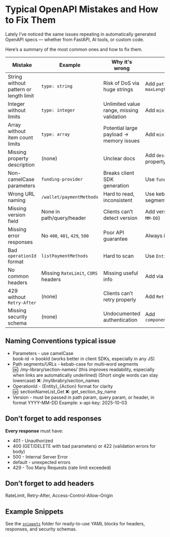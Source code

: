 # Typical OpenAPI Mistakes and How to Fix Them

Lately I’ve noticed the same issues repeating in automatically generated OpenAPI specs — whether from FastAPI, AI tools, or custom code.

Here’s a summary of the most common ones and how to fix them.

| Mistake | Example | Why it's wrong | How to fix |
|---------|---------|----------------|------------|
| String without pattern or length limit | `type: string` | Risk of DoS via huge strings | Add `pattern`, `minLength`, `maxLength` |
| Integer without limits | `type: integer` | Unlimited value range, missing validation | Add `minimum`, `maximum` |
| Array without item count limits | `type: array` | Potential large payload -> memory issues | Add `minItems`, `maxItems` |
| Missing property description | (none) | Unclear docs | Add `description` for every property |
| Non-camelCase parameters | `funding-provider` | Breaks client SDK generation | Use `fundingProvider` |
| Wrong URL naming | `/wallet/paymentMethods` | Hard to read, inconsistent | Use kebab-case for path segments |
| Missing version field | None in path/query/header | Clients can’t detect version | Add version param (`YYYY-MM-DD`) |
| Missing error responses | No `400`, `401`, `429`, `500` | Poor API guarantee | Always include them |
| Bad `operationId` format | `listPaymentMethods` | Hard to scan | Use `Entity_Action` |
| No common headers | Missing `RateLimit`, `CORS` headers | Missing useful info | Add via `components/headers` |
| 429 without `Retry-After` | (none) | Clients can’t retry properly | Add `Retry-After` header |
| Missing security schema | (none) | Undocumented authentication | Add `components.securitySchemes` |

## Naming Conventions typical issue

- Parameters - use camelCase  
  book-id -> bookId (works better in client SDKs, especially in any JS)
- Path segments/URLs - kebab-case for multi‑word segments  
  :ok:: /my-library/section-names/ (this improves readability, especially when links are automatically underlined)
  (Short single words can stay lowercase)
  :x:: /mylibrabry/section_names
- OperationId - {Entity}_{Action} format for clarity  
  :ok:: sectionNameList_Get
  :x:: get_section_by_name
- Version - must be passed in path param, query param, or header, in format YYYY-MM-DD
  Example: x-api-key: 2025-10-03

## Don’t forget to add responses

**Every response** must have:

- 401 - Unauthorized
- 400 (GET/DELETE with bad parameters) or 422 (validation errors for body)
- 500 - Internal Server Error
- default - unexpected errors
- 429 - Too Many Requests (rate limit exceeded)

## Don’t forget to add headers
RateLimit, Retry-After, Access-Control-Allow-Origin

## Example Snippets

See the [`snippets`](./snippets) folder for ready-to-use YAML blocks for headers, responses, and security schemas.
